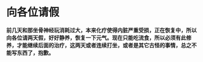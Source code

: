 向各位请假
====



**前几天和那坐骨神经玩消耗过大，本来化疗使得内脏严重受损，正在恢复中，所以向各位请两天假，好好静养，恢复一下元气。现在只能吃流食，所以必须有此修养，才能继续后面的治疗，这两天或者连续打坐，或者是其它古怪的事情，总之不能写东西了，抱歉。**
